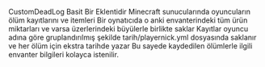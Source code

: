 CustomDeadLog Basit Bir Eklentidir Minecraft sunucularında oyuncuların ölüm kayıtlarını ve itemleri Bir oynatıcıda o anki envanterindeki tüm ürün miktarları ve varsa üzerlerindeki büyülerle birlikte saklar Kayıtlar oyuncu adına göre gruplandırılmış şekilde tarih/playernick.yml dosyasında saklanır ve her ölüm için ekstra tarihde yazar Bu sayede kaydedilen ölümlerle ilgili envanter bilgileri kolayca istenilir.
